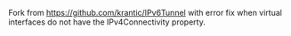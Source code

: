 Fork from https://github.com/krantic/IPv6Tunnel with error fix when virtual interfaces do not have the IPv4Connectivity property.

